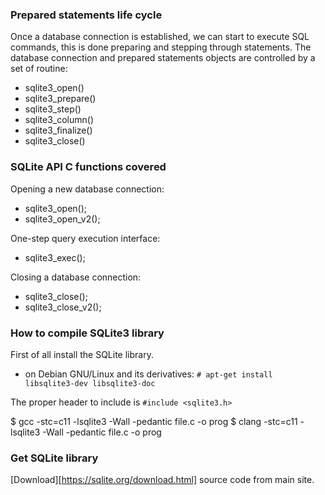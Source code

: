 ### Prepared statements life cycle

Once a database connection is established, we can start to execute SQL commands,
this is done preparing and stepping through statements. The database connection
and prepared statements objects are controlled by a set of routine:

* sqlite3_open()
* sqlite3_prepare()
* sqlite3_step()
* sqlite3_column()
* sqlite3_finalize()
* sqlite3_close()

### SQLite API C functions covered

Opening a new database connection:

* sqlite3_open();
* sqlite3_open_v2();

One-step query execution interface:

* sqlite3_exec();

Closing a database connection:

* sqlite3_close();
* sqlite3_close_v2();

### How to compile SQLite3 library

First of all install the SQLite library.

- on Debian GNU/Linux and its derivatives:
`# apt-get install libsqlite3-dev libsqlite3-doc`

The proper header to include is `#include <sqlite3.h>`

$ gcc -stc=c11 -lsqlite3 -Wall -pedantic file.c -o prog
$ clang -stc=c11 -lsqlite3 -Wall -pedantic file.c -o prog

### Get SQLite library

[Download][https://sqlite.org/download.html] source code from main site.
